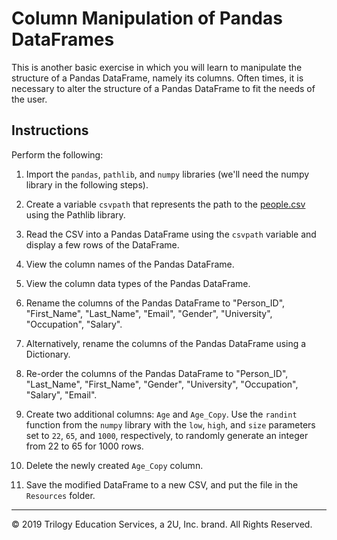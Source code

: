 # Column Manipulation of Pandas DataFrames

This is another basic exercise in which you will learn to manipulate the structure of a Pandas DataFrame, namely its columns. Often times, it is necessary to alter the structure of a Pandas DataFrame to fit the needs of the user.

## Instructions

Perform the following:

1. Import the `pandas`, `pathlib`, and `numpy` libraries (we'll need the numpy library in the following steps).

2. Create a variable `csvpath` that represents the path to the [people.csv](Resources/people.csv) using the Pathlib library.

3. Read the CSV into a Pandas DataFrame using the `csvpath` variable and display a few rows of the DataFrame.

4. View the column names of the Pandas DataFrame.

5. View the column data types of the Pandas DataFrame.

6. Rename the columns of the Pandas DataFrame to "Person_ID", "First_Name", "Last_Name", "Email", "Gender", "University", "Occupation", "Salary".

7. Alternatively, rename the columns of the Pandas DataFrame using a Dictionary.

8. Re-order the columns of the Pandas DataFrame to "Person_ID", "Last_Name", "First_Name", "Gender", "University", "Occupation", "Salary", "Email".

9. Create two additional columns: `Age` and `Age_Copy`. Use the `randint` function from the `numpy` library with the `low`, `high`, and `size` parameters set to `22`, `65`, and `1000`, respectively, to randomly generate an integer from 22 to 65 for 1000 rows.

10. Delete the newly created `Age_Copy` column.

11. Save the modified DataFrame to a new CSV, and put the file in the `Resources` folder.

---

© 2019 Trilogy Education Services, a 2U, Inc. brand. All Rights Reserved.
